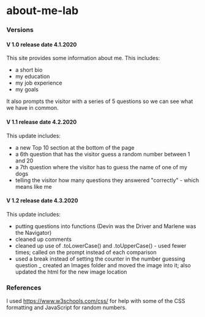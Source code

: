 # about-me-lab
### Versions

#### V 1.0 release date 4.1.2020
This site provides some information about me. This includes:
- a short bio
- my education
- my job experience
- my goals

It also prompts the visitor with a series of 5 questions so we can see what we have in common.


#### V 1.1 release date 4.2.2020
This update includes:
 - a new Top 10 section at the bottom of the page
 - a 6th question that has the visitor guess a random number between 1 and 20
 - a 7th question where the visitor has to guess the name of one of my dogs
 - telling the visitor how many questions they answered "correctly" - which means like me

 #### V 1.2 release date 4.3.2020
This update includes:
 - putting questions into functions (Devin was the Driver and Marlene was the Navigator)
 - cleaned up comments
 - cleaned up use of .toLowerCase() and .toUpperCase() - used fewer times; called on the prompt instead of each comparison
 - used a break instead of setting the counter in the number guessing question
 _ created an Images folder and moved the image into it; also updated the html for the new image location


### References
I used https://www.w3schools.com/css/ for help with some of the CSS formatting and JavaScript for random numbers.
